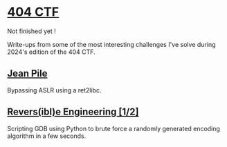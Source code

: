 # [404 CTF](https://404ctf.fr)

Not finished yet !

Write-ups from some of the most interesting challenges I've solve during 2024's edition of the 404 CTF.

## [Jean Pile](./Jean_Pile)

Bypassing ASLR using a ret2libc.

## [Revers(ibl)e Engineering [1/2]](./Reversible_Engineering_1)

Scripting GDB using Python to brute force a randomly generated encoding algorithm in a few seconds.
